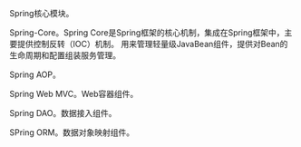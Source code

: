 
Spring核心模块。

Spring-Core。Spring Core是Spring框架的核心机制，集成在Spring框架中，主要提供控制反转（IOC）机制。
用来管理轻量级JavaBean组件，提供对Bean的生命周期和配置组装服务管理。

Spring AOP。

Spring Web MVC。Web容器组件。

Spring DAO。数据接入组件。

SPring ORM。数据对象映射组件。